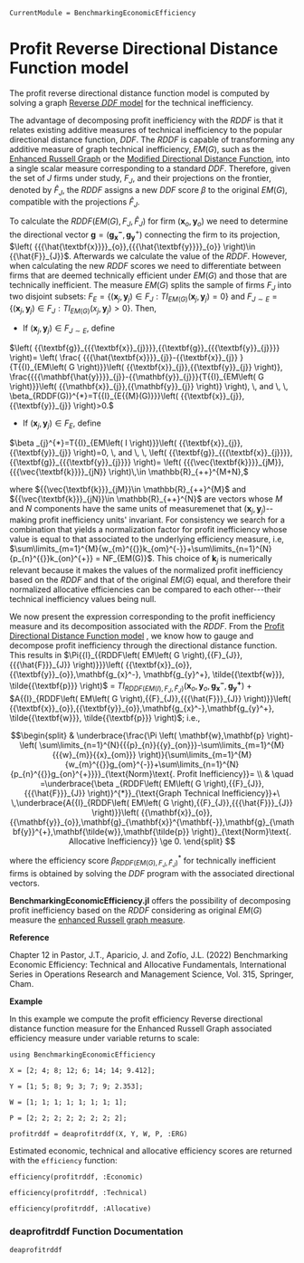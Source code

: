 ```@meta
CurrentModule = BenchmarkingEconomicEfficiency
```

# Profit Reverse Directional Distance Function model

The profit reverse directional distance function model is computed by solving a graph [Reverse *DDF* model](https://javierbarbero.github.io/DataEnvelopmentAnalysis.jl/stable/technical/reverseddf/) for the technical inefficiency.

The advantage of decomposing profit inefficiency with the $RDDF$ is that it relates existing additive measures of technical inefficiency to the popular directional distance function, $DDF$. The $RDDF$ is capable of transforming any additive measure of graph technical inefficiency, $EM(G)$, such as the [Enhanced Russell Graph](https://javierbarbero.github.io/DataEnvelopmentAnalysis.jl/stable/technical/enhancedrussell/)  or the [Modified Directional Distance Function](https://javierbarbero.github.io/DataEnvelopmentAnalysis.jl/stable/technical/modifiedddf/), into a single scalar measure corresponding to a standard $DDF$. Therefore, given the set of $J$ firms under study, ${F}_{J}$, and their projections on the frontier, denoted by ${\hat{F}_{J}}$, the $RDDF$ assigns a new $DDF$ score $\beta$ to the original $EM(G)$, compatible with the projections ${\hat{F}_{J}}$. 

To calculate the $RDDF\left( EM\left( G \right),{{F}_{J}},{{{\hat{F}}}_{J}} \right)$ for firm $\left( {{\mathbf{x}_o,\mathbf{y}_{o}}} \right)$ we need to determine the directional vector $\mathbf{g}= ({{\mathbf{g_{x}^-},\textbf{g}_\textbf{y}^+}})$ connecting the firm to its projection, $\left( {{{\hat{\textbf{x}}}}_{o}},{{{\hat{\textbf{y}}}}_{o}} \right)\in {{\hat{F}}_{J}}$. Afterwards we calculate the value of the $RDDF$. However, when calculating the new $RDDF$ scores we need to differentiate between firms that are deemed technically efficient under $EM(G)$ and those that are technically inefficient. The measure $EM(G)$ splits the sample of firms ${{F}_{J}}$ into two disjoint subsets: ${{F}_{E}}=\left\{ \left( {{\textbf{x}}_{j}},{{\textbf{y}}_{j}} \right)\in {{F}_{J}}:T{{I}_{E{{M(G)}}}}\left( {{\textbf{x}}_{j}},{{\textbf{y}}_{j}} \right)=0 \right\}$ and ${{F}_{J\sim E}}=\left\{ \left( {{\textbf{x}}_{j}},{{\textbf{y}}_{j}} \right)\in {{F}_{J}}:T{{I}_{E{{M(G)}}}}\left( {{x\textbf{}}_{j}},{{\textbf{y}}_{j}} \right)>0 \right\}$. Then, 


+ If $\left( {{\textbf{x}}_{j}},{{\textbf{y}}_{j}} \right)\in {{F}_{J\sim E}}$, define 
	

$\left( {{\textbf{g}}_{{{\textbf{x}}_{j}}}},{{\textbf{g}}_{{{\textbf{y}}_{j}}}} \right)= \left( \frac{ {{{\hat{\textbf{x}}}}_{j}}-{{\textbf{x}}_{j}} }{T{{I}_{EM\left( G \right)}}\left( {{\textbf{x}}_{j}},{{\textbf{y}}_{j}} \right)},  \frac{{{{\mathbf{\hat{y}}}}_{j}}-{{\mathbf{y}}_{j}}}{T{{I}_{EM\left( G \right)}}\left( {{\mathbf{x}}_{j}},{{\mathbf{y}}_{j}} \right)} \right), \, and \, \, \beta_{RDDF(G)}^{*}=T{{I}_{E{{M}(G)}}}\left( {{\textbf{x}}_{j}},{{\textbf{y}}_{j}} \right)>0.$


+ If $\left( {{\textbf{x}}_{j}},{{\textbf{y}}_{j}} \right)\in {{F}_{E}}$, define 
	
$\beta _{j}^{*}=T{{I}_{EM\left( I \right)}}\left( {{\textbf{x}}_{j}},{{\textbf{y}}_{j}} \right)=0, \, and \, \, \left( {{\textbf{g}}_{{{\textbf{x}}_{j}}}},{{\textbf{g}}_{{{\textbf{y}}_{j}}}} \right)= \left( {{{\vec{\textbf{k}}}}_{jM}},{{{\vec{\textbf{k}}}}_{jN}} \right)\,\in \mathbb{R}_{++}^{M+N},$
	
where ${{\vec{\textbf{k}}}_{jM}}\in \mathbb{R}_{++}^{M}$ and ${{\vec{\textbf{k}}}_{jN}}\in \mathbb{R}_{++}^{N}$ are vectors whose $M$ and $N$ components have the same units of measuremenet that $\left( {{\textbf{x}}_{j}},{{\textbf{y}}_{j}} \right)$--making profit inefficiency units' invariant. For consistency we search for a combination that yields a normalization factor for profit inefficiency whose value is equal to that associated to the underlying efficiency measure, i.e, $\sum\limits_{m=1}^{M}{w_{m}^{{}}k_{om}^{-}}+\sum\limits_{n=1}^{N}{p_{n}^{{}}k_{on}^{+}} = NF_{EM(G)}$. This choice of ${{\textbf{k}}_{j}}$  is numerically relevant because it makes the values of the normalized profit inefficiency based on the $RDDF$ and that of the original $EM(G)$ equal, and therefore their normalized allocative efficiencies can be compared to each other---their technical inefficiency values being null.    

We now present the expression corresponding to the profit inefficiency measure and its decomposition associated with the $RDDF$. From the [Profit Directional Distance Function model](@ref) , we know how to gauge and decompose profit inefficiency through the directional distance function. This results in $\Pi{{I}_{{RDDF\left( EM\left( G \right),{{F}_{J}},{{{\hat{F}}}_{J}} \right)}}}\left( {{\textbf{x}}_{o}},{{\textbf{y}}_{o}},\mathbf{g_{x}^-}, \mathbf{g_{y}^+}, \tilde{{\textbf{w}}}, \tilde{{\textbf{p}}}  \right)$ = $T{{I}_{{RDDF\left( EM\left( I \right),{{F}_{J}},{{{\hat{F}}}_{J}} \right)}}}\left( {{\textbf{x}}_{o}},{{\textbf{y}}_{o},\mathbf{g_{x}^-}},\mathbf{g_{y}^+} \right)$ + $A{{I}_{RDDF\left( EM\left( G \right),{{F}_{J}},{{{\hat{F}}}_{J}} \right)}}\left( {{\textbf{x}}_{o}},{{\textbf{y}}_{o}},\mathbf{g_{x}^-},\mathbf{g_{y}^+}, \tilde{{\textbf{w}}}, \tilde{{\textbf{p}}} \right)$; i.e., 

```math
\begin{split}
& \underbrace{\frac{\Pi \left( \mathbf{w},\mathbf{p} \right)-\left( \sum\limits_{n=1}^{N}{{{p}_{n}}{{y}_{on}}}-\sum\limits_{m=1}^{M}{{{w}_{m}}{{x}_{om}}} \right)}{\sum\limits_{m=1}^{M}{w_{m}^{{}}g_{om}^{-}}+\sum\limits_{n=1}^{N}{p_{n}^{{}}g_{on}^{+}}}}_{\text{Norm}\text{. Profit Inefficiency}}= \\ 
& \quad =\underbrace{\beta _{RDDF\left( EM\left( G \right),{{F}_{J}},{{{\hat{F}}}_{J}} \right)}^{*}}_{\text{Graph Technical Inefficiency}}+\ \,\underbrace{A{{I}_{RDDF\left( EM\left( G \right),{{F}_{J}},{{{\hat{F}}}_{J}} \right)}}\left( {{\mathbf{x}}_{o}},{{\mathbf{y}}_{o}},\mathbf{g}_{\mathbf{x}}^{\mathbf{-}},\mathbf{g}_{\mathbf{y}}^{+},\mathbf{\tilde{w}},\mathbf{\tilde{p}} \right)}_{\text{Norm}\text{. Allocative Inefficiency}} \ge 0.  
\end{split} 
```

where the efficiency score $\beta _{RDDF\left( EM\left( G \right),{{F}_{J}},{{{\hat{F}}}_{J}} \right)}^{*}$ for technically inefficient firms is obtained by solving the $DDF$ program with the associated directional vectors.  

**BenchmarkingEconomicEfficiency.jl** offers the possibility of decomposing profit inefficiency based on the $RDDF$ considering as original $EM(G)$ measure the [enhanced Russell graph measure](https://javierbarbero.github.io/DataEnvelopmentAnalysis.jl/stable/technical/enhancedrussell/). 

**Reference**

Chapter 12 in Pastor, J.T., Aparicio, J. and Zofío, J.L. (2022) Benchmarking Economic Efficiency: Technical and Allocative Fundamentals, International Series in Operations Research and Management Science, Vol. 315,  Springer, Cham. 


**Example**

In this example we compute the profit efficiency Reverse directional distance function measure for the Enhanced Russell Graph associated efficiency measure under variable returns to scale:
```@example profitrddf
using BenchmarkingEconomicEfficiency

X = [2; 4; 8; 12; 6; 14; 14; 9.412];

Y = [1; 5; 8; 9; 3; 7; 9; 2.353];

W = [1; 1; 1; 1; 1; 1; 1; 1];

P = [2; 2; 2; 2; 2; 2; 2; 2];

profitrddf = deaprofitrddf(X, Y, W, P, :ERG)
```

Estimated economic, technical and allocative efficiency scores are returned with the `efficiency` function:
```@example profitrddf
efficiency(profitrddf, :Economic)
```

```@example profitrddf
efficiency(profitrddf, :Technical)
```

```@example profitrddf
efficiency(profitrddf, :Allocative)
```

### deaprofitrddf Function Documentation

```@docs
deaprofitrddf
```

